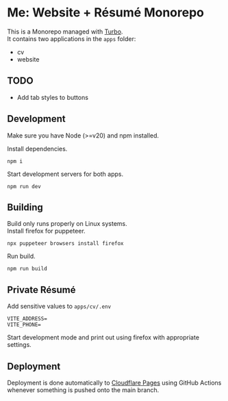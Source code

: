 # Me: Website + Résumé Monorepo

This is a Monorepo managed with [Turbo](https://turbo.build/repo).  
It contains two applications in the `apps` folder:

- cv
- website

## TODO

- Add tab styles to buttons

## Development

Make sure you have Node (>=v20) and npm installed.

Install dependencies.

```
npm i
```

Start development servers for both apps.

```
npm run dev
```

## Building

Build only runs properly on Linux systems.  
Install firefox for puppeteer.

```
npx puppeteer browsers install firefox
```

Run build.

```
npm run build
```

## Private Résumé

Add sensitive values to `apps/cv/.env`

```
VITE_ADDRESS=
VITE_PHONE=
```

Start development mode and print out using firefox with appropriate settings.

## Deployment

Deployment is done automatically to
[Cloudflare Pages](https://pages.cloudflare.com/) using GitHub Actions whenever
something is pushed onto the main branch.
